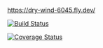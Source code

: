 https://dry-wind-6045.fly.dev/

[![Build Status](https://img.shields.io/endpoint.svg?url=https%3A%2F%2Factions-badge.atrox.dev%2FSpola1%2FTaskManager%2Fbadge%3Fref%3Ddevelop&style=flat)](https://actions-badge.atrox.dev/Spola1/TaskManager/goto?ref=develop)

[![Coverage Status](https://coveralls.io/repos/github/Spola1/TaskManager/badge.svg?branch=HEAD)](https://coveralls.io/github/Spola1/TaskManager?branch=HEAD)
